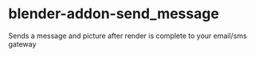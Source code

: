 # blender-addon-send_message
Sends a message and picture after render is complete to your email/sms gateway
